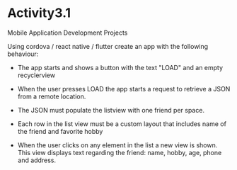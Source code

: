 # Activity3.1
Mobile Application Development Projects

Using cordova / react native / flutter create an app with the following behaviour:

- The app starts and shows a button with the text "LOAD" and an empty recyclerview

- When the user presses LOAD the app starts a request to retrieve a JSON from a remote location.

- The JSON must populate the listview with one friend per space.

- Each row in the list view must be a custom layout that includes name of the friend and favorite hobby

- When the user clicks on any element in the list a new view is shown. This view displays text regarding the friend: name, hobby, age, phone and address.